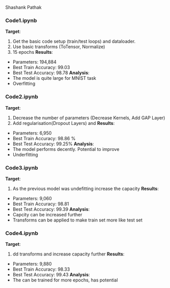 Shashank Pathak

### Code1.ipynb
**Target**:
1. Get the basic code setup (train/test loops) and dataloader. 
2. Use basic transforms (ToTensor, Normalize)
3. 15 epochs
**Results**:
* Parameters:  194,884
* Best Train Accuracy: 99.03
* Best Test Accuracy: 98.78
**Analysis**:
* The model is quite large for MNIST task 
* Overfitting

### Code2.ipynb
**Target**:
1. Decrease the number of parameters (Decrease Kernels, Add GAP Layer)
2. Add regularisation(Dropout Layers) and 
**Results**:
* Parameters: 6,950
* Best Train Accuracy: 98.86 %
* Best Test Accuracy: 99.25%
**Analysis**:
* The model performs decently. Potential to improve
* Underfitting


### Code3.ipynb
**Target**:
1. As the previous model was undefitting increase the capacity 
**Results**:
* Parameters: 9,060
* Best Train Accuracy: 98.81
* Best Test Accuracy: 99.39
**Analysis**:
* Capcity can be increased further
* Transforms can be applied to make train set more like test set



### Code4.ipynb
**Target**:
1. dd transforms and increase capacity further
**Results**:
* Parameters: 9,880
* Best Train Accuracy: 98.33
* Best Test Accuracy: 99.43
**Analysis**:
* The can be trained for more epochs, has potential 
